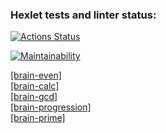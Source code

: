 ### Hexlet tests and linter status:
[![Actions Status](https://github.com/vvadik/python-project-49/workflows/hexlet-check/badge.svg)](https://github.com/vvadik/python-project-49/actions)

[![Maintainability](https://api.codeclimate.com/v1/badges/fef1dc42ee04c62b7bb7/maintainability)](https://codeclimate.com/github/vvadik/python-project-49/maintainability)

[[brain-even]](https://asciinema.org/a/eCS7MJ9rY2OZZ5bnhaVZiYUQD)  
[[brain-calc]](https://asciinema.org/a/qLpPYtRJ2hLHYlUMseMKVAki2)  
[[brain-gcd]](https://asciinema.org/a/K3KZAj2hAaJkv5Jh3Y1BIAlhP)  
[[brain-progression]](https://asciinema.org/a/kYgiJ5SzeyHf2pigJmHFsubxE)  
[[brain-prime]](https://asciinema.org/a/4gfgpCJxtcthMpR2IPeQCigOZ)  

